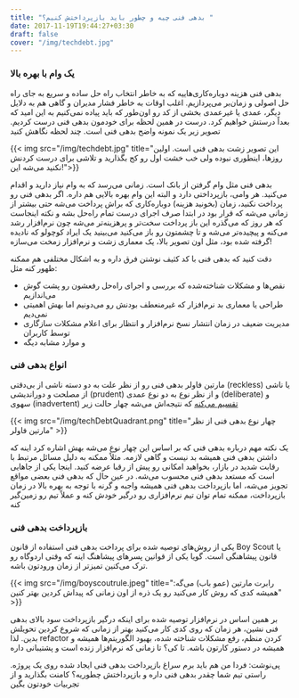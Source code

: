 ```yaml
---
title: "بدهی فنی چیه و چطور باید بازپرداختش کنیم؟ "
date: 2017-11-19T19:44:27+03:30
draft: false
cover: "/img/techdebt.jpg"
---
```


### یک وام با بهره بالا
بدهی فنی هزینه دوباره‌کاری‌هاییه که به خاطر انتخاب راه حل ساده و سریع به جای راه حل اصولی و زمان‌بر می‌پردازیم.
اغلب اوقات به خاطر فشار مدیران و گاهی هم به دلایل دیگر، عمدی یا غیرعمدی بخشی از کد رو اون‌طور که باید پیاده نمی‌کنیم به این امید که بعداً درستش خواهیم کرد. درست در همین لحظه برای خودمون بدهی فنی درست کردیم. تصویر زیر یک نمونه واضح بدهی فنی است. چند لحظه نگاهش کنید

{{< img src="/img/techdebt.jpg" title="این تصویر زشت بدهی فنی است. اولین روزها، اینطوری نبوده ولی خب خشت اول رو کج بگذارید و تلاشی برای درست کردنش نکنید می‌شه این!">}}


بدهی فنی مثل وام گرفتن از بانک است. زمانی می‌رسد که به وام نیاز دارید و اقدام می‌کنید. هر وامی، بازپرداختی دارد و البته این وام بهره بالایی هم داره. اگر بدهی فنی رو پرداخت نکنید، زمان (بخونید هزینه) دوباره‌کاری که براش پرداخت می‌شه حتی بیشتر از زمانی می‌شه که قرار بود در ابتدا صرف اجرای درست تمام راه‌حل بشه و نکته اینجاست که هر روز که می‌گذره این باز پرداخت سخت‌تر و پرهزینه‌تر می‌شه چون نرم‌افزار رشد می‌کنه و پیچیده‌تر می‌شه و تا چشمتون رو باز می‌کنید می‌بینید یک ایراد کوچولو که نادیده گرفته شده بود، مثل اون تصویر بالا، یک معماری زشت و نرم‌افزار زمخت می‌سازه!

دقت کنید که بدهی فنی با کد کثیف نوشتن فرق داره و به اشکال مختلفی هم ممکنه ظهور کنه مثل:

- نقص‌ها و مشکلات شناخته‌شده که بررسی و اجرای راه‌حل رفعشون رو پشت گوش می‌اندازیم
- طراحی یا معماری بد نرم‌افزار که غیرمنعطف بودنش رو می‌دونیم اما بهش اهمیتی نمی‌دیم
- مدیریت ضعیف در زمان انتشار نسخ نرم‌افزار و انتظار برای اعلام مشکلات سازگاری توسط کاربران
- و موارد مشابه دیگه   


### انواع بدهی فنی

مارتین فاولر بدهی فنی رو از نظر علت به دو دسته ناشی از بی‌دقتی (reckless) یا ناشی از مصلحت و دوراندیشی (prudent) و از نظر نوع به دو نوع عمدی (deliberate) و سهوی (inadvertent) [تقسیم می‌کنه](https://martinfowler.com/bliki/TechnicalDebtQuadrant.html) که نتیجه‌اش می‌شه چهار حالت زیر

{{< img src="/img/techDebtQuadrant.png" title="چهار نوع بدهی فنی از نظر مارتین فاولر" >}}

یک نکته مهم درباره بدهی فنی که بر اساس این چهار نوع می‌شه بهش اشاره کرد اینه که داشتن بدهی فنی همیشه بد نیست و گاهی لازمه. مثلاً ممکنه به دلیل مسائل مرتبط با رقابت شدید در بازار، بخواهید امکانی رو پیش از رقبا عرضه کنید. اینجا یکی از جاهایی است که مستعد بدهی فنی محسوب می‌شه. در عین حال که بدهی فنی بعضی مواقع تجویز می‌شه، اما بازپرداخت بدهی فنی همیشه واجبه و گرنه با توجه به بهره بالا در زمان بازپرداخت، ممکنه تمام توان تیم نرم‌افزاری رو درگیر خودش کنه و عملاً تیم رو زمین‌گیر کنه

### بازپرداخت بدهی فنی
یکی از روش‌های توصیه شده برای پرداخت بدهی فنی استفاده از قانون Boy Scout یا قانون پیشاهنگی است. گویا یکی از قوانین پسرهای پیشاهنگ اینه که وقتی اردوگاه رو ترک می‌کنین تمیزتر از زمان ورودتون باشه. 

{{< img src="/img/boyscoutrule.jpeg" title="رابرت مارتین (عمو باب) می‌گه: همیشه کدی که روش کار می‌کنید رو یک ذره از اون زمانی که پیداش کردین بهتر کنین" >}}

بر همین اساس در نرم‌افزار توصیه شده برای اینکه درگیر بازپرداخت سود بالای بدهی فنی نشین، هر زمان که روی کدی کار می‌کنید بهتر از زمانی که شروع کردین تحویلش بدین. لذا refactor کردن منظم، رفع مشکلات شناخته شده، بهبود الگوریتم‌ها همیشه و همیشه در دستور کارتون باشه. تا کی؟ تا زمانی که نرم‌افزار زنده است و پشتیبانی داره

پی‌نوشت: فردا من هم باید برم سراغ بازپرداخت بدهی فنی ایجاد شده روی یک پروژه. راستی تیم شما چقدر بدهی فنی داره و بازپرداختش چطوریه؟ کامنت بگذارید و از تجربیات خودتون بگین